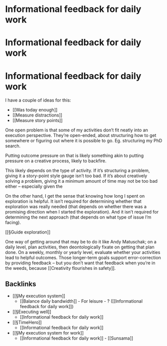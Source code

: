 # Informational feedback for daily work	
# Informational feedback for daily work	
# Informational feedback for daily work	
I have a couple of ideas for this:
* [[Was today enough]]
* [[Measure distractions]]
* [[Measure story points]]

One open problem is that some of my activities don’t fit neatly into an execution perspective. They’re open-ended, about structuring how to get somewhere or figuring out where it is possible to go. Eg. structuring my PhD search. 

Putting outcome pressure on that is likely something akin to putting pressure on a creative process, likely to backfire.

This likely depends on the type of activity. If it’s structuring a problem, giving it a story-point style gauge isn’t too bad. If it’s about creatively solving a problem, giving it a minimum amount of time may not be too bad either – especially given the

On the other hand, I get the sense that knowing how long I spent on exploration is helpful. It isn’t required for determining whether that exploration was really needed (that depends on whether there was a promising direction when I started the exploration). And it isn’t required for determining the next approach (that depends on what type of issue I’m facing).

[[§Guide exploration]]

One way of getting around that may be to do it like Andy Matuschak; on a daily level, plan activities, then deontologically fixate on getting that plan done. On a weekly, monthly or yearly level, evaluate whether your activities lead to helpful outcomes. Those longer-term goals support error-correction by providing feedback – but you don’t want that feedback when you’re in the weeds, because [[Creativity flourishes in safety]].

<!-- #p1 -->

## Backlinks
* [[§My execution system]]
	* [[Balance daily bandwidth]]
	\- For leisure - ?
	([[Informational feedback for daily work]])
* [[§Executing well]]
	* [[Informational feedback for daily work]]
* [[§TimeHero]]
	* [[Informational feedback for daily work]]
* [[§My execution system for work]]
	* [[Informational feedback for daily work]] - [[Sunsama]]

<!-- {BearID:DC7B43BB-6755-4CBA-BE46-D53FB9B2D07F-3021-00000AFE492B1FDD} -->
